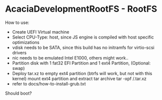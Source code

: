 # AcaciaDevelopmentRootFS - RootFS
How to use:
- Create UEFI Virtual machine
- Select CPU-Type: host, since JS engine is compiled with host specific optimizations
- vdisk needs to be SATA, since this build has no initramfs for virtio-scsi drivers
- nic needs to be emulated Intel E1000, others might work..
- Partition disk with 1 fat32 EFI Partition and 1 ext4 Partition, (Optional: swap)
- Deploy tar.xz to empty ext4 partition (btrfs will work, but not with this kernel)
	mount ext4 partition and extract tar archive
	tar -xpf <location>/<name>.tar.xz
- refer to docs/how-to-install-grub.txt

Should boot?
